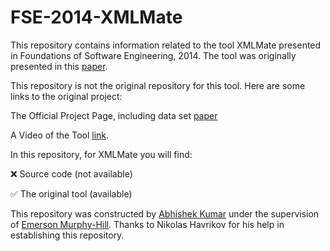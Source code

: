 # FSE-2014-XMLMate

This repository contains information related to the tool XMLMate presented in Foundations of Software Engineering, 2014. The tool was originally presented in this [paper](https://www.st.cs.uni-saarland.de/testing/xmlmate/).

This repository is not the original repository for this tool. Here are some links to the original project:

The Official Project Page, including data set [paper](https://www.st.cs.uni-saarland.de/testing/xmlmate/)

A Video of the Tool [link](https://www.youtube.com/watch?v=-yKom5mbft0).  

In this repository, for XMLMate you will find:

:x: Source code (not available)

:white_check_mark: The original tool (available)

This repository was constructed by [Abhishek Kumar](https://github.com/akumar21) under the supervision of [Emerson Murphy-Hill](https://github.com/CaptainEmerson). Thanks to Nikolas Havrikov for his help in establishing this repository. 

